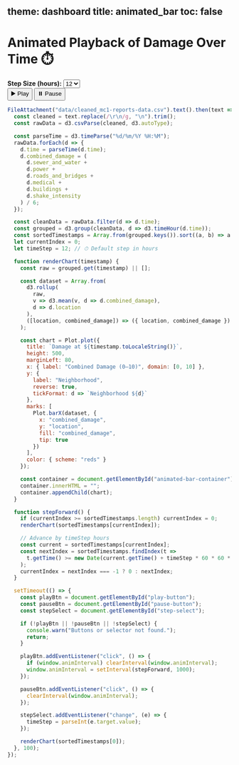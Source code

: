 theme: dashboard
title: animated_bar
toc: false
---

# Animated Playback of Damage Over Time ⏱️

<div class="section">
  <label for="step-select"><strong>Step Size (hours):</strong></label>
  <select id="step-select">
    <option value="1">1</option>
    <option value="3">3</option>
    <option value="6">6</option>
    <option value="12" selected>12</option>
    <option value="24">24</option>
  </select>
</div>

<div class="section">
  <button id="play-button">▶️ Play</button>
  <button id="pause-button">⏸️ Pause</button>
</div>

<div class="section">
  <div id="animated-bar-container" class="chart-box"></div>
</div>



```js
FileAttachment("data/cleaned_mc1-reports-data.csv").text().then(text => {
  const cleaned = text.replace(/\r\n/g, "\n").trim();
  const rawData = d3.csvParse(cleaned, d3.autoType);

  const parseTime = d3.timeParse("%d/%m/%Y %H:%M");
  rawData.forEach(d => {
    d.time = parseTime(d.time);
    d.combined_damage = (
      d.sewer_and_water +
      d.power +
      d.roads_and_bridges +
      d.medical +
      d.buildings +
      d.shake_intensity
    ) / 6;
  });

  const cleanData = rawData.filter(d => d.time);
  const grouped = d3.group(cleanData, d => d3.timeHour(d.time));
  const sortedTimestamps = Array.from(grouped.keys()).sort((a, b) => a - b);
  let currentIndex = 0;
  let timeStep = 12; // ⏱ Default step in hours

  function renderChart(timestamp) {
    const raw = grouped.get(timestamp) || [];

    const dataset = Array.from(
      d3.rollup(
        raw,
        v => d3.mean(v, d => d.combined_damage),
        d => d.location
      ),
      ([location, combined_damage]) => ({ location, combined_damage })
    );

    const chart = Plot.plot({
      title: `Damage at ${timestamp.toLocaleString()}`,
      height: 500,
      marginLeft: 80,
      x: { label: "Combined Damage (0–10)", domain: [0, 10] },
      y: {
        label: "Neighborhood",
        reverse: true,
        tickFormat: d => `Neighborhood ${d}`
      },
      marks: [
        Plot.barX(dataset, {
          x: "combined_damage",
          y: "location",
          fill: "combined_damage",
          tip: true
        })
      ],
      color: { scheme: "reds" }
    });

    const container = document.getElementById("animated-bar-container");
    container.innerHTML = "";
    container.appendChild(chart);
  }

  function stepForward() {
    if (currentIndex >= sortedTimestamps.length) currentIndex = 0;
    renderChart(sortedTimestamps[currentIndex]);

    // Advance by timeStep hours
    const current = sortedTimestamps[currentIndex];
    const nextIndex = sortedTimestamps.findIndex(t =>
      t.getTime() >= new Date(current.getTime() + timeStep * 60 * 60 * 1000).getTime()
    );
    currentIndex = nextIndex === -1 ? 0 : nextIndex;
  }

  setTimeout(() => {
    const playBtn = document.getElementById("play-button");
    const pauseBtn = document.getElementById("pause-button");
    const stepSelect = document.getElementById("step-select");

    if (!playBtn || !pauseBtn || !stepSelect) {
      console.warn("Buttons or selector not found.");
      return;
    }

    playBtn.addEventListener("click", () => {
      if (window.animInterval) clearInterval(window.animInterval);
      window.animInterval = setInterval(stepForward, 1000);
    });

    pauseBtn.addEventListener("click", () => {
      clearInterval(window.animInterval);
    });

    stepSelect.addEventListener("change", (e) => {
      timeStep = parseInt(e.target.value);
    });

    renderChart(sortedTimestamps[0]);
  }, 100);
});
